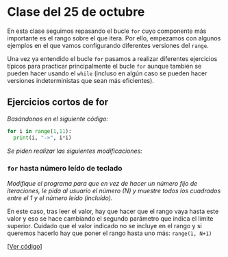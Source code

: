 # Clase del 25 de octubre

En esta clase seguimos repasando el bucle `for` cuyo componente más importante es el rango sobre el que itera. Por ello, empezamos con algunos ejemplos en el que vamos configurando diferentes versiones del `range`. 

Una vez ya entendido el bucle `for` pasamos a realizar diferentes ejercicios típicos para practicar principalmente el bucle `for` aunque también se pueden hacer usando el `while` (incluso en algún caso se pueden hacer versiones indeterministas que sean más eficientes).

## Ejercicios cortos de for
*Basándonos en el siguiente código:*

```python
for i in range(1,11):
  print(i, "->", i*i)
```

*Se piden realizar las siguientes modificaciones:*

### `for` hasta número leído de teclado
*Modifique el programa para que en vez de hacer un número fijo de iteraciones, le pida al usuario el número (N) y muestre todos los cuadrados entre el 1 y el número leído (incluído).*

En este caso, tras leer el valor, hay que hacer que el rango vaya hasta este valor y eso se hace cambiando el segundo parámetro que indica el límite superior. Cuidado que el valor indicado no se incluye en el rango y si queremos hacerlo hay que poner el rango hasta uno más: `range(1, N+1)`

[[Ver código](códigos/t3e28.cortos_for1.py)]

